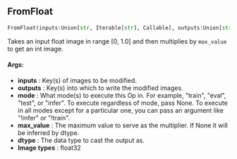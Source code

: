 ## FromFloat
```python
FromFloat(inputs:Union[str, Iterable[str], Callable], outputs:Union[str, Iterable[str]], mode:Union[NoneType, str, Iterable[str]]=None, max_value:Union[float, NoneType]=None, dtype:Union[str, numpy.dtype]='uint16')
```
Takes an input float image in range [0, 1.0] and then multiplies by `max_value` to get an int image.


#### Args:

* **inputs** :  Key(s) of images to be modified.
* **outputs** :  Key(s) into which to write the modified images.
* **mode** :  What mode(s) to execute this Op in. For example, "train", "eval", "test", or "infer". To execute        regardless of mode, pass None. To execute in all modes except for a particular one, you can pass an argument        like "!infer" or "!train".
* **max_value** :  The maximum value to serve as the multiplier. If None it will be inferred by dtype.
* **dtype** :  The data type to cast the output as.
* **Image types** :     float32